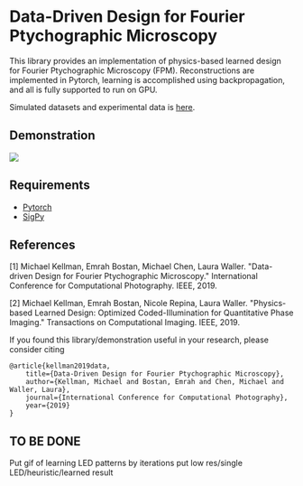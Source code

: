 # Data-Driven Design for Fourier Ptychographic Microscopy

This library provides an implementation of physics-based learned design for Fourier Ptychographic Microscopy (FPM). Reconstructions are implemented in Pytorch, learning is accomplished using backpropagation, and all is fully supported to run on GPU.

Simulated datasets and experimental data is [here]().

## Demonstration

![](https://people.eecs.berkeley.edu/~kellman/topics/iccp_fpm_2019/iccp_fpm_2019-03.png)

## Requirements

* [Pytorch](https://pytorch.org/)
* [SigPy](https://pypi.org/project/sigpy/)

## References

[1] Michael Kellman, Emrah Bostan, Michael Chen, Laura Waller. "Data-driven Design for Fourier Ptychographic Microscopy." International Conference for Computational Photography. IEEE, 2019.

[2] Michael Kellman, Emrah Bostan, Nicole Repina, Laura Waller. "Physics-based Learned Design: Optimized Coded-Illumination for Quantitative Phase Imaging." Transactions on Computational Imaging. IEEE, 2019.

If you found this library/demonstration useful in your research, please consider citing

```
@article{kellman2019data,
    title={Data-Driven Design for Fourier Ptychographic Microscopy},
    author={Kellman, Michael and Bostan, Emrah and Chen, Michael and Waller, Laura},
    journal={International Conference for Computational Photography},
    year={2019}
}
```


## TO BE DONE

Put gif of learning LED patterns by iterations
put low res/single LED/heuristic/learned result
